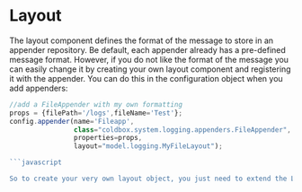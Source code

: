 # Layout
The layout component defines the format of the message to store in an appender repository. Be default, each appender already has a pre-defined message format. However, if you do not like the format of the message you can easily change it by creating your own layout component and registering it with the appender. You can do this in the configuration object when you add appenders:

```javascript
//add a FileAppender with my own formatting
props = {filePath='/logs',fileName='Test'};
config.appender(name='Fileapp',
			    class="coldbox.system.logging.appenders.FileAppender",
				properties=props,
			    layout="model.logging.MyFileLayout");

```javascript

So to create your very own layout object, you just need to extend the LogBox abstract layout object: coldbox.system.logging.Layout.
